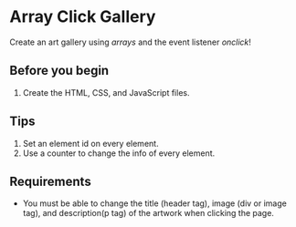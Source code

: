 # Array Click Gallery

Create an art gallery using *arrays* and the event listener *onclick*!

## Before you begin
1. Create the HTML, CSS, and JavaScript files. 

## Tips
1. Set an element id on every element. 
2. Use a counter to change the info of every element.

## Requirements
- You must be able to change the title (header tag), image (div or image tag), and description(p tag) of the artwork when clicking the page.

